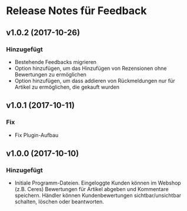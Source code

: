 # Release Notes für Feedback

## v1.0.2 (2017-10-26)

### Hinzugefügt

- Bestehende Feedbacks migrieren
- Option hinzufügen, um das Hinzufügen von Rezensionen ohne Bewertungen zu ermöglichen
- Option hinzufügen, um dass addieren von Rückmeldungen nur für Artikel zu ermöglichen, die gekauft wurden

## v1.0.1 (2017-10-11)

### Fix

- Fix Plugin-Aufbau

## v1.0.0 (2017-10-10)

### Hinzugefügt

- Initiale Programm-Dateien. Eingeloggte Kunden können im Webshop (z.B. Ceres) Bewertungen für Artikel abgeben und Kommentare speichern. Händler können Kundenbewertungen sichtbar/unsichtbar schalten, löschen oder beantworten.
